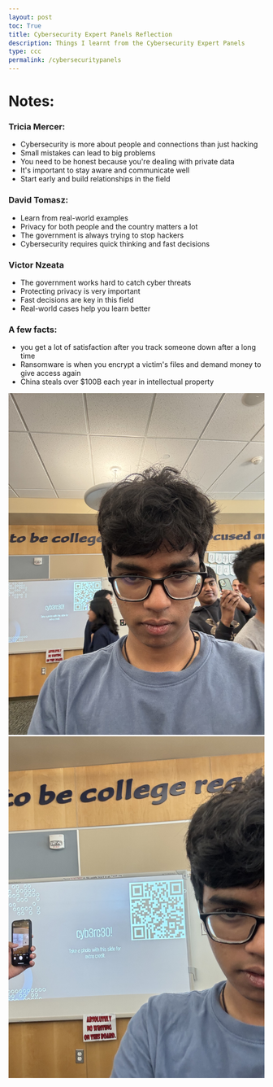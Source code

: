 ```yaml
---
layout: post
toc: True
title: Cybersecurity Expert Panels Reflection
description: Things I learnt from the Cybersecurity Expert Panels
type: ccc
permalink: /cybersecuritypanels
---
```


# Notes:

### Tricia Mercer:
- Cybersecurity is more about people and connections than just hacking
- Small mistakes can lead to big problems
- You need to be honest because you're dealing with private data
- It's important to stay aware and communicate well
- Start early and build relationships in the field

### David Tomasz:
- Learn from real-world examples
- Privacy for both people and the country matters a lot
- The government is always trying to stop hackers
- Cybersecurity requires quick thinking and fast decisions

### Victor Nzeata
- The government works hard to catch cyber threats
- Protecting privacy is very important
- Fast decisions are key in this field
- Real-world cases help you learn better

### A few facts:
- you get a lot of satisfaction after you track someone down after a long time
- Ransomware is when you encrypt a victim's files and demand money to give access again
- China steals over $100B each year in intellectual property

![Image1](IMG_1308.jpg)
![Image2](IMG_1309.jpg)